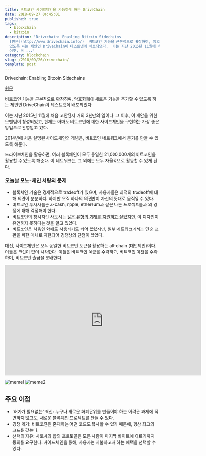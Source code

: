```yaml
---
title: 비트코인 사이트체인을 가능하게 하는 DriveChain
date: 2018-09-27 06:45:01
published: true
tags:
  - blockchain
  - bitcoin
description: 'Drivechain: Enabling Bitcoin Sidechains
  [원문](http://www.drivechain.info/)  비트코인 기능을 근본적으로 확장하여, 암호화폐에 새로운 기능을 추가할 수
  있도록 하는 제안인 DriveChain이 테스트넷에 배포되었다.  이는 지난 2015년 11월에 처음 고안된지 거의 3년만의 일이다. 그
  이후, 이 ...'
category: blockchain
slug: /2018/09/26/drivechain/
template: post
---
```


Drivechain: Enabling Bitcoin Sidechains

[원문](http://www.drivechain.info/)

비트코인 기능을 근본적으로 확장하여, 암호화폐에 새로운 기능을 추가할 수 있도록 하는 제안인 DriveChain이 테스트넷에 배포되었다.

이는 지난 2015년 11월에 처음 고안된지 거의 3년만의 일이다. 그 이후, 이 제안을 위한 모멘텀이 형성되었고, 현재는 아마도 비트코인에 대한 사이드체인을 구현하는 가장 좋은 방법으로 환영받고 있다.

2014년에 처음 설명된 사이드체인의 개념은, 비트코인 네트워크에서 분기를 만들 수 있도록 해준다.

드라이브체인을 활용하면, 여러 블록체인이 모두 동일한 21,000,000개의 비트코인을 활용할 수 있도록 해준다. 이 네트워크는, 그 외에는 모두 자율적으로 활동할 수 있게 된다.

### 오늘날 모노-체인 세팅의 문제

- 블록체인 기술은 경제적으로 tradeoff가 있으며, 사용자들은 최적의 tradeoff에 대해 의견이 분분하다. 하지만 오직 하나의 의견만이 자신의 뜻대로 움직일 수 있다.
- 비트코인 투자자들은 Z-cash, ripple, ethereum과 같은 다른 프로젝트들과 의 경쟁에 대해 걱정해야 한다.
- 비트코인의 창시자인 사토시는 [많은 유형의 거래를 지원하고 싶었지만](https://satoshi.nakamotoinstitute.org/posts/bitcointalk/126/#selection-21.69-21.214), 이 디자인이 유연하지 못하다는 것을 알고 있었다.
- 비트코인은 처음엔 화폐로 사용되기로 되어 있었지만, 일부 네트워크에서는 단순 교환을 위한 매체로 제한되어 경쟁상의 단점이 있었다.

대신, 사이드체인은 모두 동일한 비트코인 토큰을 활용하는 alt-chain (대안체인)이다. 이들은 코인이 없이 시작한다. 이들은 비트코인 예금을 수락하고, 비트코인 이전을 수락하며, 비트코인 출금을 분배한다.

<iframe width="640px" height="360px" src="https://www.youtube.com/embed/gUbGT70wy5k" frameBorder="0" allow="autoplay; encrypted-media" allowFullScreen></iframe>

![meme1](http://www.drivechain.info/media/meme1.png)
![meme2](http://www.drivechain.info/media/meme2.png)

## 주요 이점

- '허가가 필요없는' 혁신: 누구나 새로운 화폐단위를 만들어야 하는 어려운 과제에 직면하지 않고도, 새로운 블록체인 프로젝트를 만들 수 있다.
- 경쟁 제거: 비트코인은 존재하는 어떤 코드도 복사할 수 있기 때문에, 항상 최고의 코드를 갖는다.
- 선택의 자유: 사토시의 합의 프로토콜은 모든 사람이 마지막 바이트에 이르기까지 동의를 요구한다. 사이드체인을 통해, 사용자는 지불하고자 하는 혜택을 선택할 수 있다.

